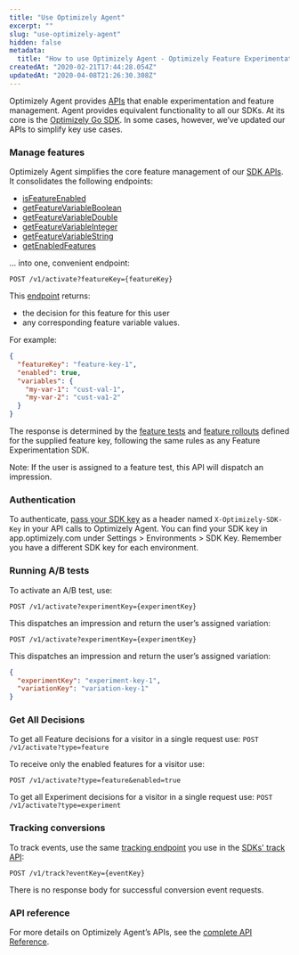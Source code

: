 ```yaml
---
title: "Use Optimizely Agent"
excerpt: ""
slug: "use-optimizely-agent"
hidden: false
metadata:
  title: "How to use Optimizely Agent - Optimizely Feature Experimentation"
createdAt: "2020-02-21T17:44:28.054Z"
updatedAt: "2020-04-08T21:26:30.308Z"
---
```


Optimizely Agent provides [APIs](https://library.optimizely.com/docs/api/agent/v1/index.html) that enable experimentation and feature management. Agent provides equivalent functionality to all our SDKs. At its core is the [Optimizely Go SDK](doc:go-sdk). In some cases, however, we’ve updated our APIs to simplify key use cases.

### Manage features

Optimizely Agent simplifies the core feature management of our [SDK APIs](doc:sdk-reference-guides). It consolidates the following endpoints:

- [isFeatureEnabled](doc:is-feature-enabled-go)
- [getFeatureVariableBoolean](doc:get-feature-variable-go#section-boolean)
- [getFeatureVariableDouble](doc:get-feature-variable-go#section-double)
- [getFeatureVariableInteger](doc:get-feature-variable-go#section-integer)
- [getFeatureVariableString](doc:get-feature-variable-go#section-string)
- [getEnabledFeatures](doc:get-enabled-features-go)

... into one, convenient endpoint:

`POST /v1/activate?featureKey={featureKey}`

This [endpoint](https://library.optimizely.com/docs/api/agent/v1/index.html#operation/activate) returns:

- the decision for this feature for this user
- any corresponding feature variable values.

For example:

```json
{
  "featureKey": "feature-key-1",
  "enabled": true,
  "variables": {
    "my-var-1": "cust-val-1",
    "my-var-2": "cust-va1-2"
  }
}
```

The response is determined by the [feature tests](doc:run-feature-tests) and [feature rollouts](doc:use-feature-flags) defined for the supplied feature key, following the same rules as any Feature Experimentation SDK.

Note: If the user is assigned to a feature test, this API will dispatch an impression.

### Authentication

To authenticate, [pass your SDK key](https://docs.developers.optimizely.com/full-stack/v4.0/docs/quickstart-for-agent#start-an-http-session) as a header named `X-Optimizely-SDK-Key` in your API calls to Optimizely Agent. You can find your SDK key in app.optimizely.com under Settings > Environments > SDK Key. Remember you have a different SDK key for each environment.

### Running A/B tests

To activate an A/B test, use:

`POST /v1/activate?experimentKey={experimentKey}`

This dispatches an impression and return the user’s assigned variation:

`POST /v1/activate?experimentKey={experimentKey}`

This dispatches an impression and return the user’s assigned variation:

```json
{
  "experimentKey": "experiment-key-1",
  "variationKey": "variation-key-1"
}
```

### Get All Decisions

To get all Feature decisions for a visitor in a single request use:
`POST /v1/activate?type=feature`

To receive only the enabled features for a visitor use:

`POST /v1/activate?type=feature&enabled=true`

To get all Experiment decisions for a visitor in a single request use:
`POST /v1/activate?type=experiment`

### Tracking conversions

To track events, use the same [tracking endpoint](https://library.optimizely.com/docs/api/agent/v1/index.html#operation/trackEvent) you use in the [SDKs' track API](doc:track-javascript):

`POST /v1/track?eventKey={eventKey}`

There is no response body for successful conversion event requests.

### API reference

For more details on Optimizely Agent’s APIs, see the [complete API Reference](https://library.optimizely.com/docs/api/agent/v1/index.html).

